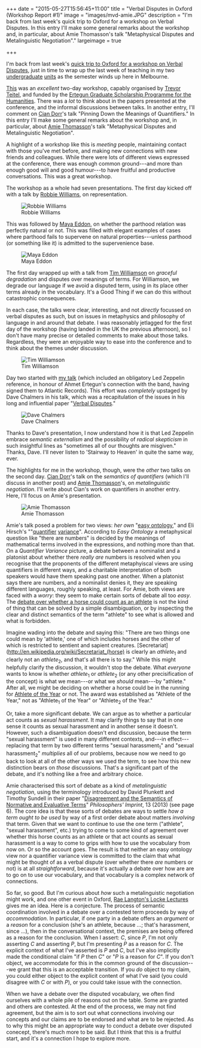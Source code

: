 +++
date = "2015-05-27T15:56:45+11:00"
title = "Verbal Disputes in Oxford (Workshop Report #1)"
image = "images/mvd-amie.JPG"
description = "I'm back from last week's quick trip to Oxford for a workshop on Verbal Disputes.  In this entry I'll make some general remarks about the workshop and, in particular, about Amie Thomasson's talk \"Metaphysical Disputes and Metalinguistic Negotiation\"."
largeimage = true

+++

I'm back from last week's [quick trip to Oxford for a workshop on Verbal Disputes](/news/2015/quick-trip-to-oxford/), just in time to wrap up the last week of teaching in my two [undergraduate](/class/2015/UNIB10002) [units](/class/2015/PHIL30043) as the semester winds up here in Melbourne. 

[This](https://verbaldisputesoxford.wordpress.com) was an *excellent* two-day workshop, capably organised by [Trevor Teitel](http://www.ertegun.ox.ac.uk/staff-scholars/trevor-teitel), and funded by the [Ertegun Graduate Scholarship Programme for the Humanities](http://www.ertegun.ox.ac.uk/). There was a *lot* to think about in the papers presented at the conference, and the informal discussions between talks.  In another entry, I'll comment on [Cian Dorr](https://files.nyu.edu/cd50/public/)'s talk "Pinning Down the Meanings of Quantifiers." In this entry I'll make some general remarks about the workshop and, in particular, about [Amie Thomasson](http://www.amiethomasson.org/)'s talk "Metaphysical Disputes and Metalinguistic Negotiation".

A highlight of a workshop like this is *meeting* people, maintaining contact with those you've met before, and making new connections with new friends and colleagues. While there were lots of different views expressed at the conference, there was enough common ground---and more than enough good will and good humour---to have fruitful and productive conversations. This was a great workshop.

<!--more--> 

The workshop as a whole had seven presentations. The first day kicked off with a talk by [Robbie Williams](http://robert-williams.org), on representation.

<figure>
	<img src="/images/mvd-robbie.JPG" alt="Robbie Williams">
	<figcaption>Robbie Williams</figcaption>
</figure>

This was followed by [Maya Eddon](http://people.umass.edu/mayae/), on whether the parthood relation was perfectly natural or not. This was filled with elegant examples of cases where parthood fails to supervene on natural properties---unless parthood (or something like it) is admitted to the supervenience base. 

<figure>
	<img src="/images/mvd-maya.JPG" alt="Maya Eddon">
	<figcaption>Maya Eddon</figcaption>
</figure>

The first day wrapped up with a talk from [Tim Williamson](http://www.philosophy.ox.ac.uk/members/philosophy_panel/tim_williamson) on *graceful degradation* and disputes over meanings of terms. For Williamson, we degrade our language if we avoid a disputed term, using in its place other terms already in the vocabulary. It's a Good Thing if we can do this without catastrophic consequences.  

In each case, the talks were clear, interesting, and not *directly* focussed on verbal disputes as such, but on issues in metaphysics and philosophy of language in and around that debate. I was reasonably jetlagged for the first day of the workshop (having landed in the UK the previous afternoon), so I don't have many precise or detailed comments to make about those talks. Regardless, they were an enjoyable way to ease into the conference and to think about the themes under discussion. 

<figure>
	<img src="/images/mvd-tim.JPG" alt="Tim Williamson">
	<figcaption>Tim Williamson</figcaption>
</figure>

Day two started with [my talk](/presentation/2015/verbal-disputes-oxford/) (which included an obligatory Led Zeppelin reference, in honour of Ahmet Ertegun's connection with the band, having signed them to Atlantic Records). This effort was *completely* upstaged by Dave Chalmers in his talk, which was a recapitulation of the issues in his long and influential paper "[Verbal Disputes](http://consc.net/papers/verbal.pdf)."

<figure>
	<img src="/images/mvd-dave.JPG" alt="Dave Chalmers">
	<figcaption>Dave Chalmers</figcaption>
</figure>

Thanks to Dave's presentation, I now understand how it is that Led Zeppelin embrace *semantic externalism* and the possibility of *radical skepticism* in such insightful lines as "sometimes all of our thoughts are misgiven." Thanks, Dave. I'll never listen to 'Stairway to Heaven' in quite the same way, ever.

The highlights for me in the workshop, though, were the *other* two talks on the second day. [Cian Dorr](https://files.nyu.edu/cd50/public/)'s talk on the *semantics of quantifiers* (which I'll discuss in another post) and [Amie Thomasson](http://www.amiethomasson.org)'s, on *metalinguistic negotiation*.  I'll write about Cian's work on quantifiers in another entry. Here, I'll focus on Amie's presentation.

<figure>
	<img src="/images/mvd-amie.JPG" alt="Amie Thomasson">
	<figcaption>Amie Thomasson</figcaption>
</figure>

Amie's talk posed a problem for two views: *her own* "[easy ontology](http://ukcatalogue.oup.com/product/9780199385119.do)," and Eli Hirsch's ""[quantifier](http://onlinelibrary.wiley.com/doi/10.1111/j.1758-2237.2002.tb00061.x/abstract) [variance](https://books.google.com.au/books?id=iPRqtcjeHPsC)". According to *Easy Ontology* a metaphysical question like "there are numbers" is decided by the meanings of mathematical terms involved in the expressions, and nothing more than that. On a *Quantifier Variance* picture, a debate between a nominalist and a platonist about whether there *really are* numbers is resolved when you recognise that the proponents of the different metaphyiscal views are using quantifiers in different ways, and a charitable interpretation of both speakers would have them speaking past one another. When a platonist says there are numbers, and a nominalist denies it, they are speaking different languages, roughly speaking, at least. For Amie, both views are faced with a *worry*: they seem to make certain sorts of debate all too *easy*. The [debate over whether a horse could count as an athlete](http://brokopp.casinocitytimes.com/article/are-race-horses-athletes-you-bet-they-are-19697) is not the kind of thing that can be solved by a simple disambiguation, or by inspecting the clear and distinct semantics of the term "athlete" to see what is allowed and what is forbidden.

Imagine wading into the debate and saying this: "There are two things one could mean by 'athlete,' one of which includes horses and the other of which is restricted to sentient and sapient creatures. [Secretariat](http://en.wikipedia.org/wiki/Secretariat_(horse) is clearly an *athlete*<sub>1</sub> and clearly not an *athlete*<sub>2</sub>, and that's all there is to say." While this might helpfully clarify the discussion, it wouldn't stop the debate. What *everyone* wants to know is whether *athlete*<sub>1</sub> or *athlete*<sub>2</sub> (or any other precisification of the concept) is what we mean---or what we *should* mean---by "athlete." After all, we might be deciding on whether a horse could be in the running for [Athlete of the Year](http://brokopp.casinocitytimes.com/article/are-race-horses-athletes-you-bet-they-are-19697) or not. The award was established as "Athlete of the Year," not as "Athlete<sub>1</sub> of the Year" or "Athlete<sub>2</sub> of the Year."

Or, take a more significant debate. We can argue as to whether a particular act counts as *sexual harassment*. It may clarify things to say that in one sense it counts as sexual harassment and in another sense it doesn't. However, such a disambiguation doesn't end discussion, because the term "sexual harassment" is used in many different contexts, and---in effect---replacing that term by two different terms "sexual harassment<sub>1</sub>" and "sexual harassment<sub>2</sub>" *multiplies* all of our problems, because now we need to go back to look at all of the other ways we used the term, to see how this new distinction bears on *those* discussions. That's a significant part of the debate, and it's nothing like a free and arbitrary choice. 

Amie characterised this sort of debate as a kind of *metalinguistic negotiation*, using the terminology introduced by David Plunkett and Timothy Sundell in their paper "[Disagreement and the Semantics of Normative and Evaluative Terms](http://hdl.handle.net/2027/spo.3521354.0013.023)" *Philosophers' Imprint*, 13 (2013) (see page 6). The core idea is that these sorts of debates are ways to settle *how a term ought to be used* by way of a first order debate about matters *involving* that term. Given that we want to continue to use the one term ("athlete", "sexual harassment", etc.) trying to come to some kind of agreement over whether this horse counts as an athlete or that act counts as sexual harassment is a way to come to grips with how to use the vocabulary from now on. Or so the account goes.  The result is that neither an easy ontology view nor a quantifier variance view is committed to the claim that what might be thought of as a verbal dispute (over whether there *are* numbers or not) is at all *straightforward*, because it's actually a debate over how are are to go on to use our vocabulary, and that vocabulary is a complex network of connections. 

So far, so good. But I'm curious about *how* such a metalinguistic negotiation might work, and one other event in Oxford, [Rae Langton's Locke Lectures](http://www.philosophy.ox.ac.uk/podcasts/john_locke_lectures) gives me an idea. Here is a conjecture. The process of semantic coordination involved in a debate over a contested term proceeds by way of *accommodation*. In particular, if one party in a debate offers an *argument* or a *reason* for a conclusion (she's an athlete, because &hellip;; that's harassment, since &hellip;), then in the conversational context, the premises are being offered as a reason for the conclusion. When I assert: *C*, since *P*, I'm not only asserting *C* and asserting *P*, but I'm presenting *P* as a reason for *C*. The explicit context of what I've asserted is *P* and *C*, but I've also implicitly made the conditional claim "if *P* then *C*" or "*P* is a reason for *C*". If you don't object, we accommodate for this in the common ground of the discussion---we grant that this is an acceptable transition. If you *do* object to my claim, you could either object to the explicit content of what I've said (you could disagree with *C* or with *P*), or you could take issue with the connection. 

When we have a debate over the disputed vocabulary, we often find ourselves with a whole pile of reasons out on the table. Some are granted and others are contested. At the end of the process, we may not find agreement, but the aim is to sort out what connections involving our concepts and our claims are to be endorsed and what are to be rejected. As to why this might be an appropriate way to conduct a debate over disputed conecept, there's much more to be said. But I think that this is a fruitful start, and it's a connection I hope to explore more. 